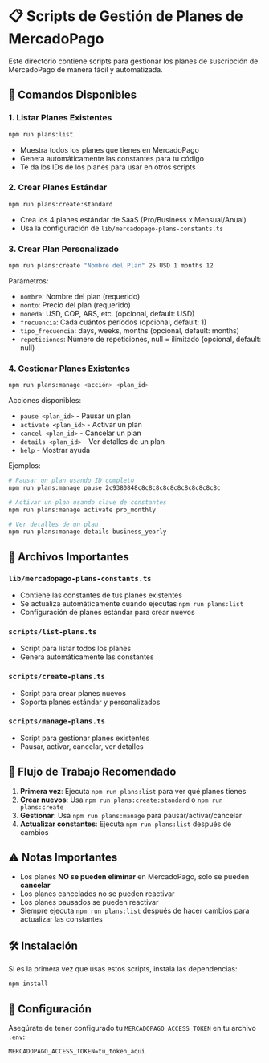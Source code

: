 # 📋 Scripts de Gestión de Planes de MercadoPago

Este directorio contiene scripts para gestionar los planes de suscripción de MercadoPago de manera fácil y automatizada.

## 🚀 Comandos Disponibles

### 1. Listar Planes Existentes
```bash
npm run plans:list
```
- Muestra todos los planes que tienes en MercadoPago
- Genera automáticamente las constantes para tu código
- Te da los IDs de los planes para usar en otros scripts

### 2. Crear Planes Estándar
```bash
npm run plans:create:standard
```
- Crea los 4 planes estándar de SaaS (Pro/Business x Mensual/Anual)
- Usa la configuración de `lib/mercadopago-plans-constants.ts`

### 3. Crear Plan Personalizado
```bash
npm run plans:create "Nombre del Plan" 25 USD 1 months 12
```
Parámetros:
- `nombre`: Nombre del plan (requerido)
- `monto`: Precio del plan (requerido)
- `moneda`: USD, COP, ARS, etc. (opcional, default: USD)
- `frecuencia`: Cada cuántos períodos (opcional, default: 1)
- `tipo_frecuencia`: days, weeks, months (opcional, default: months)
- `repeticiones`: Número de repeticiones, null = ilimitado (opcional, default: null)

### 4. Gestionar Planes Existentes
```bash
npm run plans:manage <acción> <plan_id>
```

Acciones disponibles:
- `pause <plan_id>` - Pausar un plan
- `activate <plan_id>` - Activar un plan
- `cancel <plan_id>` - Cancelar un plan
- `details <plan_id>` - Ver detalles de un plan
- `help` - Mostrar ayuda

Ejemplos:
```bash
# Pausar un plan usando ID completo
npm run plans:manage pause 2c9380848c8c8c8c8c8c8c8c8c8c8c8c

# Activar un plan usando clave de constantes
npm run plans:manage activate pro_monthly

# Ver detalles de un plan
npm run plans:manage details business_yearly
```

## 📁 Archivos Importantes

### `lib/mercadopago-plans-constants.ts`
- Contiene las constantes de tus planes existentes
- Se actualiza automáticamente cuando ejecutas `npm run plans:list`
- Configuración de planes estándar para crear nuevos

### `scripts/list-plans.ts`
- Script para listar todos los planes
- Genera automáticamente las constantes

### `scripts/create-plans.ts`
- Script para crear planes nuevos
- Soporta planes estándar y personalizados

### `scripts/manage-plans.ts`
- Script para gestionar planes existentes
- Pausar, activar, cancelar, ver detalles

## 🔄 Flujo de Trabajo Recomendado

1. **Primera vez**: Ejecuta `npm run plans:list` para ver qué planes tienes
2. **Crear nuevos**: Usa `npm run plans:create:standard` o `npm run plans:create`
3. **Gestionar**: Usa `npm run plans:manage` para pausar/activar/cancelar
4. **Actualizar constantes**: Ejecuta `npm run plans:list` después de cambios

## ⚠️ Notas Importantes

- Los planes **NO se pueden eliminar** en MercadoPago, solo se pueden **cancelar**
- Los planes cancelados no se pueden reactivar
- Los planes pausados se pueden reactivar
- Siempre ejecuta `npm run plans:list` después de hacer cambios para actualizar las constantes

## 🛠️ Instalación

Si es la primera vez que usas estos scripts, instala las dependencias:

```bash
npm install
```

## 🔧 Configuración

Asegúrate de tener configurado tu `MERCADOPAGO_ACCESS_TOKEN` en tu archivo `.env`:

```env
MERCADOPAGO_ACCESS_TOKEN=tu_token_aqui
```
